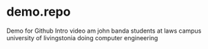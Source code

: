 # demo.repo
Demo for Github Intro video
am john banda students at laws campus university of livingstonia doing computer engineering
